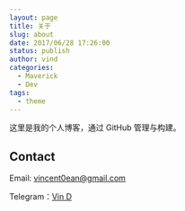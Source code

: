 ```yaml
---
layout: page
title: 关于
slug: about
date: 2017/06/28 17:26:00
status: publish
author: vind
categories: 
  - Maverick
  - Dev
tags: 
  - theme
---
```


这里是我的个人博客，通过 GitHub 管理与构建。


## Contact

Email: vincent0ean@gmail.com

Telegram：[Vin D](https://t.me/vin_d)

